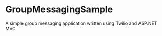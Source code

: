 GroupMessagingSample
====================

A simple group messaging application written using Twilio and ASP.NET MVC
